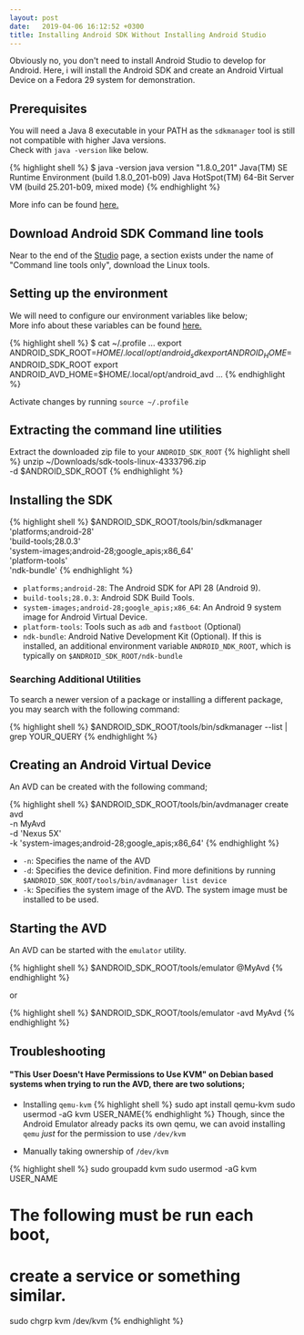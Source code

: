 ```yaml
---
layout: post
date:   2019-04-06 16:12:52 +0300
title: Installing Android SDK Without Installing Android Studio
---
```


Obviously no, you don't need to install Android Studio to develop for Android.  Here, i will install the Android SDK and create an Android Virtual Device on a Fedora 29 system for demonstration.

## Prerequisites

You will need a Java 8 executable in your PATH as the `sdkmanager` tool is still not compatible with higher Java versions.  
Check with `java -version` like below.

{% highlight shell %}
$ java -version
java version "1.8.0_201"
Java(TM) SE Runtime Environment (build 1.8.0_201-b09)
Java HotSpot(TM) 64-Bit Server VM (build 25.201-b09, mixed mode)
{% endhighlight %}

More info can be found [here.](https://stackoverflow.com/q/47150410)

## Download Android SDK Command line tools

Near to the end of the [Studio](https://developer.android.com/studio/) page, a section exists under the name of "Command line tools only", download the Linux tools.

## Setting up the environment

We will need to configure our environment variables like below;  
More info about these variables can be found [here.](https://developer.android.com/studio/command-line/variables)

{% highlight shell %}
$ cat ~/.profile
...
export ANDROID_SDK_ROOT=$HOME/.local/opt/android_sdk
export ANDROID_HOME=$ANDROID_SDK_ROOT
export ANDROID_AVD_HOME=$HOME/.local/opt/android_avd
...
{% endhighlight %}

Activate changes by running `source ~/.profile`

## Extracting the command line utilities

Extract the downloaded zip file to your `ANDROID_SDK_ROOT`
{% highlight shell %}
unzip ~/Downloads/sdk-tools-linux-4333796.zip \
-d $ANDROID_SDK_ROOT
{% endhighlight %}

## Installing the SDK

{% highlight shell %}
$ANDROID_SDK_ROOT/tools/bin/sdkmanager \
'platforms;android-28' \
'build-tools;28.0.3' \
'system-images;android-28;google_apis;x86_64' \
'platform-tools' \
'ndk-bundle'
{% endhighlight %}

* `platforms;android-28`: The Android SDK for API 28 (Android 9).
* `build-tools;28.0.3`: Android SDK Build Tools.
* `system-images;android-28;google_apis;x86_64`: An Android 9 system image for Android Virtual Device.
* `platform-tools`: Tools such as `adb` and `fastboot` (Optional)
* `ndk-bundle`: Android Native Development Kit (Optional). If this is installed, an additional environment variable `ANDROID_NDK_ROOT`, which is typically on `$ANDROID_SDK_ROOT/ndk-bundle`

### Searching Additional Utilities

To search a newer version of a package or installing a different package, you may search with the following command:

{% highlight shell %}
$ANDROID_SDK_ROOT/tools/bin/sdkmanager --list | grep YOUR_QUERY
{% endhighlight %}

## Creating an Android Virtual Device

An AVD can be created with the following command;

{% highlight shell %}
$ANDROID_SDK_ROOT/tools/bin/avdmanager create avd \
-n MyAvd \
-d 'Nexus 5X' \
-k 'system-images;android-28;google_apis;x86_64'
{% endhighlight %}

* `-n`: Specifies the name of the AVD
* `-d`: Specifies the device definition. Find more definitions by running `$ANDROID_SDK_ROOT/tools/bin/avdmanager list device`
* `-k`: Specifies the system image of the AVD. The system image must be installed to be used.

## Starting the AVD

An AVD can be started with the `emulator` utility.

{% highlight shell %}
$ANDROID_SDK_ROOT/tools/emulator @MyAvd
{% endhighlight %}

or

{% highlight shell %}
$ANDROID_SDK_ROOT/tools/emulator -avd MyAvd
{% endhighlight %}

## Troubleshooting

#### "This User Doesn't Have Permissions to Use KVM" on Debian based systems when trying to run the AVD, there are two solutions;

* Installing `qemu-kvm`
{% highlight shell %}
sudo apt install qemu-kvm
sudo usermod -aG kvm USER_NAME{% endhighlight %}
Though, since the Android Emulator already packs its own qemu, we can avoid installing `qemu` *just* for the permission to use `/dev/kvm`

* Manually taking ownership of `/dev/kvm`
        
{% highlight shell %}
sudo groupadd kvm
sudo usermod -aG kvm USER_NAME
# The following must be run each boot, 
# create a service or something similar.
sudo chgrp kvm /dev/kvm 
{% endhighlight %}